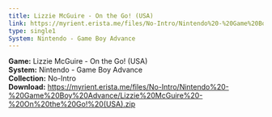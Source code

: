 ```yaml
---
title: Lizzie McGuire - On the Go! (USA)
link: https://myrient.erista.me/files/No-Intro/Nintendo%20-%20Game%20Boy%20Advance/Lizzie%20McGuire%20-%20On%20the%20Go!%20(USA).zip
type: single1
System: Nintendo - Game Boy Advance
---
```

<b>Game:</b> Lizzie McGuire - On the Go! (USA)<br>
<b>System:</b> Nintendo - Game Boy Advance<br>
<b>Collection:</b> No-Intro<br>
<b>Download:</b> https://myrient.erista.me/files/No-Intro/Nintendo%20-%20Game%20Boy%20Advance/Lizzie%20McGuire%20-%20On%20the%20Go!%20(USA).zip